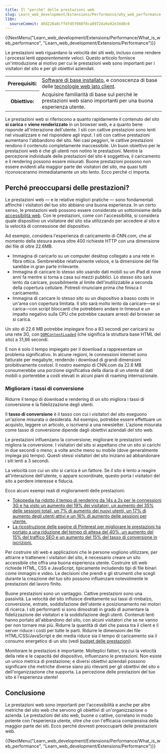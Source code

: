 ```yaml
---
title: Il "perché" delle prestazioni web
slug: Learn_web_development/Extensions/Performance/why_web_performance
l10n:
  sourceCommit: 48d220a8cffdfd5f088f8ca89724a9a92e34d8c0
---
```


{{NextMenu("Learn_web_development/Extensions/Performance/What_is_web_performance", "Learn_web_development/Extensions/Performance")}}

Le prestazioni web riguardano la velocità dei siti web, incluso come rendere i processi lenti _apparentemente_ veloci. Questo articolo fornisce un'introduzione al motivo per cui le prestazioni web sono importanti per i visitatori del sito e per gli obiettivi aziendali.

<table>
  <tbody>
    <tr>
      <th scope="row">Prerequisiti:</th>
      <td>
        <a
          href="/it/docs/Learn_web_development/Getting_started/Environment_setup/Installing_software"
          >Software di base installato</a
        >, e conoscenza di base delle
        <a href="/it/docs/Learn_web_development/Getting_started/Your_first_website"
          >tecnologie web lato client</a
        >.
      </td>
    </tr>
    <tr>
      <th scope="row">Obiettivo:</th>
      <td>
        Acquisire familiarità di base sul perché le prestazioni web siano importanti per una buona esperienza utente.
      </td>
    </tr>
  </tbody>
</table>

Le prestazioni web si riferiscono a quanto rapidamente il contenuto del sito **si carica** e **viene renderizzato** in un browser web, e a quanto bene risponde all'interazione dell'utente. I siti con cattive prestazioni sono lenti nel visualizzare e nel rispondere agli input. I siti con cattive prestazioni aumentano l'abbandono del sito. Nei casi peggiori, le cattive prestazioni rendono il contenuto completamente inaccessibile. Un buon obiettivo per le prestazioni web è che gli utenti non notino le prestazioni. Mentre la percezione individuale delle prestazioni del sito è soggettiva, il caricamento e il rendering possono essere misurati. Buone prestazioni possono non essere evidenti alla maggior parte dei visitatori del sito, ma quasi tutti riconosceranno immediatamente un sito lento. Ecco perché ci importa.

## Perché preoccuparsi delle prestazioni?

Le prestazioni web — e le relative migliori pratiche — sono fondamentali affinché i visitatori del tuo sito abbiano una buona esperienza. In un certo senso, le prestazioni web possono essere considerate un sottoinsieme della [accessibilità web](/it/docs/Learn_web_development/Core/Accessibility). Con le prestazioni, come con l'accessibilità, si considera quale dispositivo un visitatore del sito stia utilizzando per accedere al sito e la velocità di connessione del dispositivo.

Ad esempio, considera l'esperienza di caricamento di CNN.com, che al momento della stesura aveva oltre 400 richieste HTTP con una dimensione dei file di oltre 22.6MB.

- Immagina di caricarlo su un computer desktop collegato a una rete in fibra ottica. Sembrerebbe relativamente veloce, e la dimensione del file sarebbe in gran parte irrilevante.
- Immagina di caricare lo stesso sito usando dati mobili su un iPad di nove anni fa mentre si torna a casa sui mezzi pubblici. Lo stesso sito sarà lento da caricare, possibilmente al limite dell'inutilizzabile a seconda della copertura cellulare. Potresti rinunciare prima che finisca il caricamento.
- Immagina di caricare lo stesso sito su un dispositivo a basso costo in un'area con copertura limitata. Il sito sarà molto lento da caricare—se si carica—con script bloccanti che potrebbero andare in timeout e un impatto negativo sulla CPU che potrebbe causare arresti del browser se si carica.

Un sito di 22.6 MB potrebbe impiegare fino a 83 secondi per caricarsi su una rete 3G, con [`DOMContentLoaded`](/it/docs/Web/API/Document/DOMContentLoaded_event) (che significa la struttura base HTML del sito) a 31,86 secondi.

E non è solo il tempo impiegato per il download a rappresentare un problema significativo. In alcune regioni, le connessioni internet sono fatturate per megabyte, rendendo i download di grandi dimensioni proibitivamente costosi. Il nostro esempio di CNN.com da 22.6 MB consumerebbe una porzione significativa della diaria di un utente di dati mobili o porterebbe a costi elevati in alcuni piani di roaming internazionale.

### Migliorare i tassi di conversione

Ridurre il tempo di download e rendering di un sito migliora i tassi di conversione e la fidelizzazione degli utenti.

Il **tasso di conversione** è il tasso con cui i visitatori del sito eseguono un'azione misurata o desiderata. Ad esempio, potrebbe essere effettuare un acquisto, leggere un articolo, o iscriversi a una newsletter. L'azione misurata come tasso di conversione dipende dagli obiettivi aziendali del sito web.

Le prestazioni influenzano la conversione; migliorare le prestazioni web migliora la conversione. I visitatori del sito si aspettano che un sito si carichi in due secondi o meno; a volte anche meno su mobile (dove generalmente impiega più tempo). Questi stessi visitatori del sito iniziano ad abbandonare i siti lenti a 3 secondi.

La velocità con cui un sito si carica è un fattore. Se il sito è lento a reagire all'interazione dell'utente, o appare scoordinate, questo porta i visitatori del sito a perdere interesse e fiducia.

Ecco alcuni esempi reali di miglioramenti delle prestazioni:

- [Tokopedia ha ridotto il tempo di rendering da 14s a 2s per le connessioni 3G e ha visto un aumento del 19% dei visitatori, un aumento del 35% delle sessioni totali, un 7% di aumento dei nuovi utenti, un 17% di aumento degli utenti attivi e un 16% di aumento delle sessioni per utente.](https://wpostats.com/2018/05/30/tokopedia-new-users.html)
- [La ricostruzione delle pagine di Pinterest per migliorare le prestazioni ha portato a una riduzione del tempo di attesa del 40%, un aumento del 15% del traffico SEO e un aumento del 15% del tasso di conversione in iscrizioni.](https://wpostats.com/2017/03/10/pinterest-seo.html)

Per costruire siti web e applicazioni che le persone vogliono utilizzare, per attrarre e trattenere i visitatori del sito, è necessario creare un sito accessibile che offra una buona esperienza utente. Costruire siti web richiede HTML, CSS e JavaScript, tipicamente includendo tipi di file binari come immagini e video. Le decisioni che prendi e gli strumenti che scegli durante la creazione del tuo sito possono influenzare notevolmente le prestazioni del lavoro finito.

Buone prestazioni sono un vantaggio. Cattive prestazioni sono una passività. La velocità del sito influisce direttamente sui tassi di rimbalzo, conversione, entrate, soddisfazione dell'utente e posizionamento nei motori di ricerca. I siti performanti si sono dimostrati in grado di aumentare la fidelizzazione dei visitatori e la soddisfazione degli utenti. Contenuti lenti hanno portato all'abbandono del sito, con alcuni visitatori che se ne vanno per non tornare mai più. Ridurre la quantità di dati che passa tra il client e il server riduce i costi per tutte le parti. Ridurre le dimensioni dei file HTML/CSS/JavaScript e dei media riduce sia il tempo di caricamento sia il consumo energetico di un sito (vedi [budget delle prestazioni](/it/docs/Web/Performance/Guides/Performance_budgets)).

Monitorare le prestazioni è importante. Molteplici fattori, tra cui la velocità della rete e le capacità del dispositivo, influenzano le prestazioni. Non esiste un unico metrica di prestazione; e diversi obiettivi aziendali possono significare che metriche diverse siano più rilevanti per gli obiettivi del sito o dell'organizzazione che supporta. La percezione delle prestazioni del tuo sito è l'esperienza utente!

## Conclusione

Le prestazioni web sono importanti per l'accessibilità e anche per altre metriche del sito web che servono gli obiettivi di un'organizzazione o azienda. Le prestazioni del sito web, buone o cattive, correlano in modo potente con l'esperienza utente, oltre che con l'efficacia complessiva della maggior parte dei siti. Ecco perché dovresti preoccuparti delle prestazioni web.

{{NextMenu("Learn_web_development/Extensions/Performance/What_is_web_performance", "Learn_web_development/Extensions/Performance")}}
